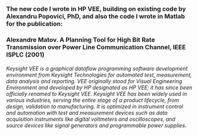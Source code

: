 ###  The new code I wrote in HP VEE, building on existing code by Alexandru Popovici, PhD, and also the code I wrote in Matlab for the publication:

###  Alexandre Matov. A Planning Tool for High Bit Rate Transmission over Power Line Communication Channel, IEEE ISPLC (2001)

###### Keysight VEE is a graphical dataflow programming software development environment from Keysight Technologies for automated test, measurement, data analysis and reporting. VEE originally stood for Visual Engineering Environment and developed by HP designated as HP VEE; it has since been officially renamed to Keysight VEE. Keysight VEE has been widely used in various industries, serving the entire stage of a product lifecycle, from design, validation to manufacturing. It is optimized in instrument control and automation with test and measurement devices such as data acquisition instruments like digital voltmeters and oscilloscopes, and source devices like signal generators and programmable power supplies.
